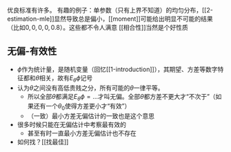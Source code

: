 优良标准有许多。
有趣的例子：单参数（只有上界不知道）的均匀分布，[[2-estimation-mle]]显然导致总是偏小，[[moment]]可能给出明显不可能的结果（比如$0,0,0,0,0.8$）。这些都不令人满意
[[相合性]]当然是个好性质
## 无偏-有效性
- $\phi$作为统计量，是随机变量（回忆[[1-introduction]]），其期望、方差等数字特征都和$\theta$相关，故有$E_\theta \phi$记号
- 认为$\theta$之间没有高低贵贱之分，所有可能的$\theta$一律平等。
  - 所以全部$\theta$都满足$E_\theta\phi=...$才叫无偏。全部$\theta$都方差不更大才“不次于”（如果还有一个$\theta_0$使得方差更小才“有效”）
  - （一致）最小方差无偏估计的一致也是这个意思
- 很多时候只能在无偏估计中考察最有效的
  - 甚至有时一直最小方差无偏估计也不存在
- 如何找？[[找最佳]]